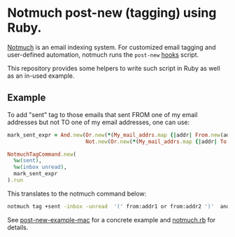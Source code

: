# Notmuch post-new (tagging) using Ruby.

[Notmuch](https://notmuchmail.org) is an email indexing system.  For customized email tagging and user-defined automation, notmuch runs the `post-new` [hooks](https://notmuchmail.org/manpages/notmuch-hooks-5/) script.

This repository provides some helpers to write such script in Ruby as well as an in-used example.

## Example

To add "sent" tag to those emails that sent FROM one of my email
addresses but not TO one of my email addresses, one can use:

```ruby
mark_sent_expr = And.new(Or.new(*(My_mail_addrs.map {|addr| From.new(addr)})),
                         Not.new(Or.new(*(My_mail_addrs.map {|addr| To.new(addr)}))))

NotmuchTagCommand.new(
  %w(sent),
  %w(inbox unread),
  mark_sent_expr
).run
```

This translates to the notmuch command below:

```sh
notmuch tag +sent -inbox -unread  '(' from:addr1 or from:addr2 ')'  and not  '(' to:addr1 to:addr2 ')'
```

See [post-new-example-mac](./post-new-example-mac) for a concrete example and [notmuch.rb](./notmuch.rb) for details.
